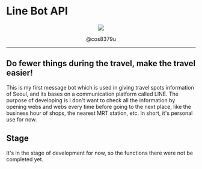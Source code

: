 # Line Bot API

<p align="center">
  <image src="./static/images/QRcode.png"></image>
</p>
<center>@cos8379u</center>

---
## Do fewer things during the travel, make the travel easier!

This is my first message bot which is used in giving travel spots information of Seoul, and its bases on a communication platform called LINE. The purpose of developing is I don't want to check all the information by opening webs and webs every time before going to the next place, like the business hour of shops, the nearest MRT station, etc. In short, it's personal use for now.

## Stage

It's in the stage of development for now, so the functions there were not be completed yet.


